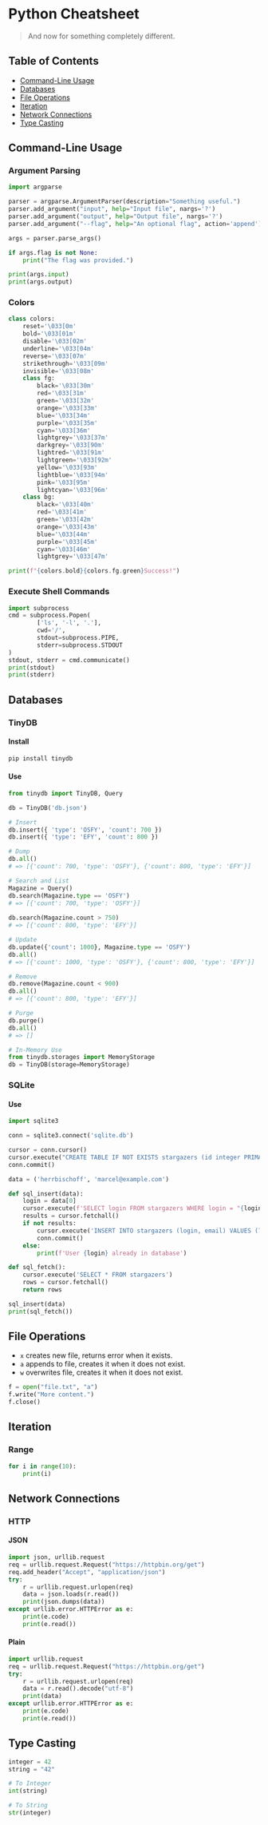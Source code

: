 # Python Cheatsheet

> And now for something completely different.

## Table of Contents

- [Command-Line Usage](#command-line-usage)
- [Databases](#databases)
- [File Operations](#file-operations)
- [Iteration](#iteration)
- [Network Connections](#network-connections)
- [Type Casting](#type-casting)

## Command-Line Usage

### Argument Parsing
```py
import argparse

parser = argparse.ArgumentParser(description="Something useful.")
parser.add_argument("input", help="Input file", nargs='?')
parser.add_argument("output", help="Output file", nargs='?')
parser.add_argument("--flag", help="An optional flag", action='append')

args = parser.parse_args()

if args.flag is not None:
    print("The flag was provided.")

print(args.input)
print(args.output)
```

### Colors
```py
class colors:
    reset='\033[0m'
    bold='\033[01m'
    disable='\033[02m'
    underline='\033[04m'
    reverse='\033[07m'
    strikethrough='\033[09m'
    invisible='\033[08m'
    class fg:
        black='\033[30m'
        red='\033[31m'
        green='\033[32m'
        orange='\033[33m'
        blue='\033[34m'
        purple='\033[35m'
        cyan='\033[36m'
        lightgrey='\033[37m'
        darkgrey='\033[90m'
        lightred='\033[91m'
        lightgreen='\033[92m'
        yellow='\033[93m'
        lightblue='\033[94m'
        pink='\033[95m'
        lightcyan='\033[96m'
    class bg:
        black='\033[40m'
        red='\033[41m'
        green='\033[42m'
        orange='\033[43m'
        blue='\033[44m'
        purple='\033[45m'
        cyan='\033[46m'
        lightgrey='\033[47m'

print(f"{colors.bold}{colors.fg.green}Success!")
```

### Execute Shell Commands
```py
import subprocess
cmd = subprocess.Popen(
        ['ls', '-l', '.'],
        cwd='/',
        stdout=subprocess.PIPE,
        stderr=subprocess.STDOUT
)
stdout, stderr = cmd.communicate()
print(stdout)
print(stderr)
```

## Databases

### TinyDB

#### Install
```sh
pip install tinydb
```

#### Use
```py
from tinydb import TinyDB, Query

db = TinyDB('db.json')

# Insert
db.insert({ 'type': 'OSFY', 'count': 700 })
db.insert({ 'type': 'EFY', 'count': 800 })

# Dump
db.all()
# => [{'count': 700, 'type': 'OSFY'}, {'count': 800, 'type': 'EFY'}]

# Search and List
Magazine = Query()
db.search(Magazine.type == 'OSFY')
# => [{'count': 700, 'type': 'OSFY'}]
 
db.search(Magazine.count > 750)
# => [{'count': 800, 'type': 'EFY'}]

# Update
db.update({'count': 1000}, Magazine.type == 'OSFY')
db.all()
# => [{'count': 1000, 'type': 'OSFY'}, {'count': 800, 'type': 'EFY'}]

# Remove
db.remove(Magazine.count < 900)
db.all()
# => [{'count': 800, 'type': 'EFY'}]

# Purge
db.purge()
db.all()
# => []

# In-Memory Use
from tinydb.storages import MemoryStorage
db = TinyDB(storage=MemoryStorage)
```

### SQLite

#### Use

```py
import sqlite3

conn = sqlite3.connect('sqlite.db')

cursor = conn.cursor()
cursor.execute("CREATE TABLE IF NOT EXISTS stargazers (id integer PRIMARY KEY, login text, email text)")
conn.commit()

data = ('herrbischoff', 'marcel@example.com')

def sql_insert(data):
    login = data[0]
    cursor.execute(f'SELECT login FROM stargazers WHERE login = "{login}"')
    results = cursor.fetchall()
    if not results:
        cursor.execute('INSERT INTO stargazers (login, email) VALUES (?, ?)', data)
        conn.commit()
    else:
        print(f'User {login} already in database')

def sql_fetch():
    cursor.execute('SELECT * FROM stargazers')
    rows = cursor.fetchall()
    return rows

sql_insert(data)
print(sql_fetch())
```

## File Operations

* `x` creates new file, returns error when it exists.
* `a` appends to file, creates it when it does not exist.
* `w` overwrites file, creates it when it does not exist.

```py
f = open("file.txt", "a")
f.write("More content.")
f.close()
```

## Iteration

### Range
```py
for i in range(10):
    print(i)
```

## Network Connections

### HTTP

#### JSON
```py
import json, urllib.request
req = urllib.request.Request("https://httpbin.org/get")
req.add_header("Accept", "application/json")
try:
    r = urllib.request.urlopen(req)
    data = json.loads(r.read())
    print(json.dumps(data))
except urllib.error.HTTPError as e:
    print(e.code)
    print(e.read())  
```

#### Plain
```py
import urllib.request
req = urllib.request.Request("https://httpbin.org/get")
try:
    r = urllib.request.urlopen(req)
    data = r.read().decode("utf-8")
    print(data)
except urllib.error.HTTPError as e:
    print(e.code)
    print(e.read())  
```

## Type Casting

```py
integer = 42
string = "42"

# To Integer
int(string)

# To String
str(integer)
```
